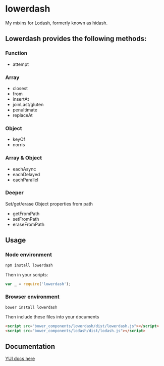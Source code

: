 lowerdash
======

My mixins for Lodash, formerly known as hidash.

## Lowerdash provides the following methods:

### Function

* attempt

### Array

* closest
* from
* insertAt
* joinLast/gluten
* penultimate
* replaceAt


### Object

* keyOf
* norris


### Array & Object

* eachAsync
* eachDelayed
* eachParallel


### Deeper

Set/get/erase Object properties from path

* getFromPath
* setFromPath
* eraseFromPath



## Usage

### Node environment
```
npm install lowerdash
```

Then in your scripts:
```javascript
var _ = require('lowerdash');
```


### Browser environment
```
bower install lowerdash
```

Then include these files into your documents
```html
<script src="bower_components/lowerdash/dist/lowerdash.js"></script>
<script src="bower_components/lodash/dist/lodash.js"></script>
```

## Documentation ##

[YUI docs here](http://dreadcast.github.io/lowerdash/doc/classes/Lowerdash.html)
